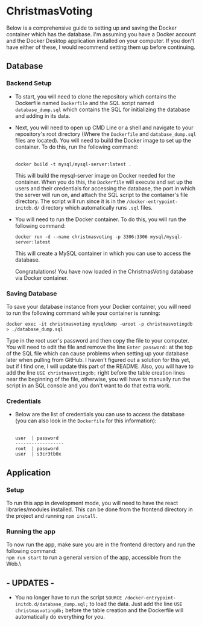 # ChristmasVoting

Below is a comprehensive guide to setting up and saving the Docker container which has the database. I'm assuming you have a Docker account and the Docker Desktop application installed on your computer. If you don't have either of these, I would recommend setting them up before continuing. 

## Database
### Backend Setup
* To start, you will need to clone the repository which contains the Dockerfile named ```Dockerfile``` and the SQL script named ```database_dump.sql``` which contains the SQL for initializing the database and adding in its data.
  
* Next, you will need to open up CMD Line or a shell and navigate to your repository's root directory (Where the ```Dockerfile``` and ```database_dump.sql``` files are located). You will need to build the Docker image to set up the container. To do this, run the following command: <br><br>
  ```
  docker build -t mysql/mysql-server:latest .
  ```
  This will build the mysql-server image on Docker needed for the container. When you do this, the ```Dockerfile``` will execute and set up the users and their credentials for accessing the database, the port in which the server will run on, and attach the SQL script to the container's file directory. The script will run since it is in the ```/docker-entrypoint-initdb.d/``` directory which automatically runs ```.sql``` files.

* You will need to run the Docker container. To do this, you will run the following command:
  ```
  docker run -d --name christmasvoting -p 3306:3306 mysql/mysql-server:latest
  ```
  This will create a MySQL container in which you can use to access the database.

  Congratulations! You have now loaded in the ChristmasVoting database via Docker container.

### Saving Database
To save your database instance from your Docker container, you will need to run the following command while your container is running:
```
docker exec -it christmasvoting mysqldump -uroot -p christmasvotingdb > ./database_dump.sql
```
Type in the root user's password and then copy the file to your computer. You will need to edit the file and remove the line ```Enter password:``` at the top of the SQL file which can cause problems when setting up your database later when pulling from GitHub. I haven't figured out a solution for this yet, but if I find one, I will update this part of the README. Also, you will have to add the line ```USE christmasvotingdb;``` right before the table creation lines near the beginning of the file, otherwise, you will have to manually run the script in an SQL console and you don't want to do that extra work.

### Credentials
* Below are the list of credentials you can use to access the database (you can also look in the ```Dockerfile``` for this information): <br><br>
  ```
  user  | password
  ------------------
  root  | password
  user  | s3cr3tb0x
  ```

## Application
### Setup
To run this app in development mode, you will need to have the react libraries/modules installed. This can be done from the frontend directory in the project and running ```npm install```. 

### Running the app
To now run the app, make sure you are in the frontend directory and run the following command:\
```npm run start``` to run a general version of the app, accessible from the Web.\

## - UPDATES -
* You no longer have to run the script  ```SOURCE /docker-entrypoint-initdb.d/database_dump.sql;``` to load the data. Just add the line ```USE christmasvotingdb;``` before the table creation and the Dockerfile will automatically do everything for you.

